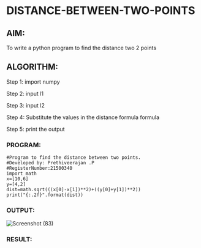 # DISTANCE-BETWEEN-TWO-POINTS

## AIM:
To write a python program to find the distance two 2 points
## ALGORITHM:
Step 1:
import numpy

Step 2:
input l1

Step 3:
input l2

Step 4:
Substitute the values in the distance formula formula

Step 5:
print the output
### PROGRAM:
`````
#Program to find the distance between two points.
#Developed by: Prethiveerajan .P
#RegisterNumber:21500340
import math
x=[10,6]
y=[4,2]
dist=math.sqrt(((x[0]-x[1])**2)+((y[0]+y[1])**2))
print("{:.2f}".format(dist))
`````
  


### OUTPUT:
![Screenshot (83)](https://user-images.githubusercontent.com/94233064/143886385-1758264b-1d1d-4597-98db-f91950d2144c.png)




### RESULT:
